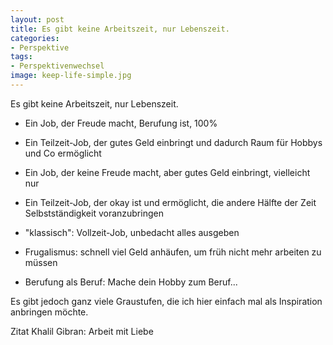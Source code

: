 ```yaml
---
layout: post
title: Es gibt keine Arbeitszeit, nur Lebenszeit.
categories:
- Perspektive
tags:
- Perspektivenwechsel
image: keep-life-simple.jpg
---
```


Es gibt keine Arbeitszeit, nur Lebenszeit.

* Ein Job, der Freude macht, Berufung ist, 100%
* Ein Teilzeit-Job, der gutes Geld einbringt und dadurch Raum für Hobbys und Co ermöglicht
* Ein Job, der keine Freude macht, aber gutes Geld einbringt, vielleicht nur
* Ein Teilzeit-Job, der okay ist und ermöglicht, die andere Hälfte der Zeit Selbstständigkeit voranzubringen

* "klassisch": Vollzeit-Job, unbedacht alles ausgeben
* Frugalismus: schnell viel Geld anhäufen, um früh nicht mehr arbeiten zu müssen
* Berufung als Beruf: Mache dein Hobby zum Beruf...

Es gibt jedoch ganz viele Graustufen, die ich hier einfach mal als Inspiration
anbringen möchte.

Zitat Khalil Gibran: Arbeit mit Liebe

